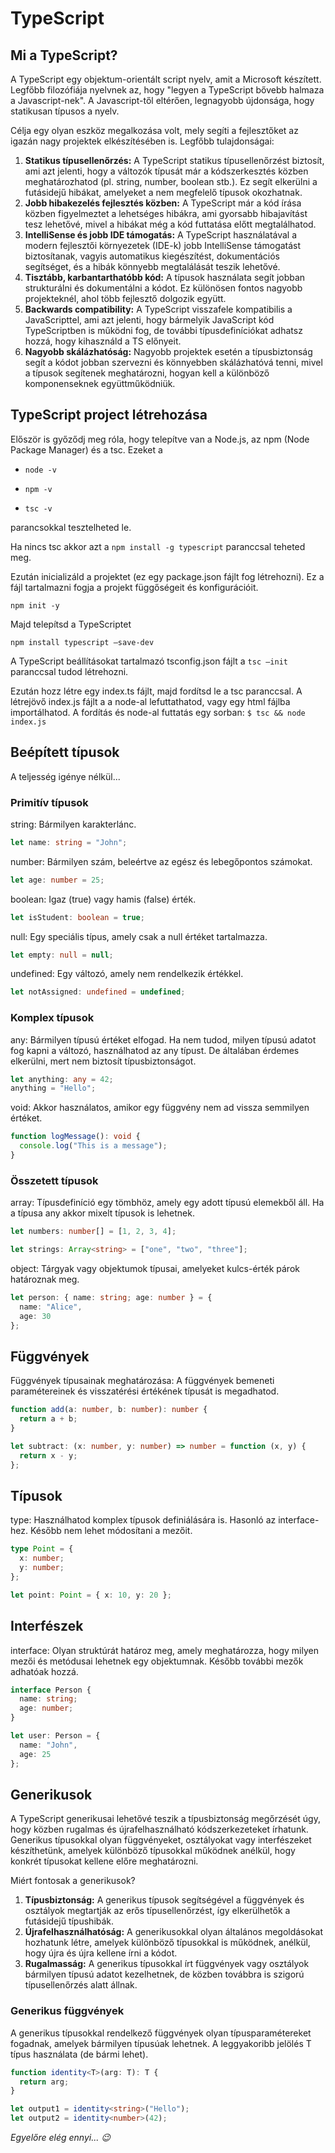 # TypeScript
## Mi a TypeScript?

A TypeScript egy objektum-orientált script nyelv, amit a Microsoft készített. Legfőbb filozófiája nyelvnek az, hogy "legyen a TypeScript bővebb halmaza a Javascript-nek". A Javascript-től eltérően, legnagyobb újdonsága, hogy statikusan típusos a nyelv.

Célja egy olyan eszköz megalkozása volt, mely segíti a fejlesztőket az igazán nagy projektek elkészítésében is. Legfőbb tulajdonságai:

1. **Statikus típusellenőrzés:** A TypeScript statikus típusellenőrzést biztosít, ami azt jelenti, hogy a változók típusát már a kódszerkesztés közben meghatározhatod (pl. string, number, boolean stb.). Ez segít elkerülni a futásidejű hibákat, amelyeket a nem megfelelő típusok okozhatnak.
2. **Jobb hibakezelés fejlesztés közben:** A TypeScript már a kód írása közben figyelmeztet a lehetséges hibákra, ami gyorsabb hibajavítást tesz lehetővé, mivel a hibákat még a kód futtatása előtt megtalálhatod.
3. **IntelliSense és jobb IDE támogatás:** A TypeScript használatával a modern fejlesztői környezetek (IDE-k) jobb IntelliSense támogatást biztosítanak, vagyis automatikus kiegészítést, dokumentációs segítséget, és a hibák könnyebb megtalálását teszik lehetővé.
4. **Tisztább, karbantarthatóbb kód:** A típusok használata segít jobban strukturálni és dokumentálni a kódot. Ez különösen fontos nagyobb projekteknél, ahol több fejlesztő dolgozik együtt.
5. **Backwards compatibility:** A TypeScript visszafele kompatibilis a JavaScripttel, ami azt jelenti, hogy bármelyik JavaScript kód TypeScriptben is működni fog, de további típusdefiníciókat adhatsz hozzá, hogy kihasználd a TS előnyeit.
6. **Nagyobb skálázhatóság:** Nagyobb projektek esetén a típusbiztonság segít a kódot jobban szervezni és könnyebben skálázhatóvá tenni, mivel a típusok segítenek meghatározni, hogyan kell a különböző komponenseknek együttműködniük.

## TypeScript project létrehozása
Először is győződj meg róla, hogy telepítve van a Node.js, az npm (Node Package Manager) és a tsc. Ezeket a 
- `node -v`

- `npm -v`

- `tsc -v`

parancsokkal tesztelheted le.

Ha nincs tsc akkor azt a 
`npm install -g typescript` 
paranccsal teheted meg.

Ezután inicializáld a projektet (ez egy package.json fájlt fog létrehozni). Ez a fájl tartalmazni fogja a projekt függőségeit és konfigurációit.

`npm init -y`

Majd telepítsd a TypeScriptet

`npm install typescript –save-dev`

A TypeScript beállításokat tartalmazó tsconfig.json fájlt a
`tsc –init`
paranccsal tudod létrehozni.

 Ezután hozz létre egy index.ts fájlt, majd fordítsd le a tsc paranccsal. A létrejövő index.js fájlt a a node-al lefuttathatod, vagy egy html fájlba importálhatod. A fordítás és node-al futtatás egy sorban:
`$ tsc && node index.js`

## Beépített típusok
A teljesség igénye nélkül...
### Primitív típusok
string: Bármilyen karakterlánc.

```typescript
let name: string = "John";
```

number: Bármilyen szám, beleértve az egész és lebegőpontos számokat.
```typescript
let age: number = 25;
```
boolean: Igaz (true) vagy hamis (false) érték.
```typescript
let isStudent: boolean = true;
```
null: Egy speciális típus, amely csak a null értéket tartalmazza.
```typescript
let empty: null = null;
```
undefined: Egy változó, amely nem rendelkezik értékkel.
```typescript
let notAssigned: undefined = undefined;
```
### Komplex típusok
any: Bármilyen típusú értéket elfogad. Ha nem tudod, milyen típusú adatot fog kapni a változó, használhatod az any típust. De általában érdemes elkerülni, mert nem biztosít típusbiztonságot.
```typescript
let anything: any = 42;
anything = "Hello";
```
void: Akkor használatos, amikor egy függvény nem ad vissza semmilyen értéket.
```typescript
function logMessage(): void {
  console.log("This is a message");
}
```

### Összetett típusok
array: Típusdefiníció egy tömbhöz, amely egy adott típusú elemekből áll. Ha a típusa any akkor mixelt típusok is lehetnek.
```typescript
let numbers: number[] = [1, 2, 3, 4];
```
```typescript
let strings: Array<string> = ["one", "two", "three"];
```
object: Tárgyak vagy objektumok típusai, amelyeket kulcs-érték párok határoznak meg.
```typescript
let person: { name: string; age: number } = {
  name: "Alice",
  age: 30
};
```
## Függvények
Függvények típusainak meghatározása: A függvények bemeneti paramétereinek és visszatérési értékének típusát is megadhatod.
```typescript
function add(a: number, b: number): number {
  return a + b;
}
```
```typescript
let subtract: (x: number, y: number) => number = function (x, y) {
  return x - y;
};
```
## Típusok
type: Használhatod komplex típusok definiálására is. Hasonló az interface-hez. Később nem lehet módosítani a mezőit.
```typescript
type Point = {
  x: number;
  y: number;
};

let point: Point = { x: 10, y: 20 };
```

## Interfészek
interface: Olyan struktúrát határoz meg, amely meghatározza, hogy milyen mezői és metódusai lehetnek egy objektumnak. Később további mezők adhatóak hozzá.
```typescript
interface Person {
  name: string;
  age: number;
}

let user: Person = {
  name: "John",
  age: 25
};
```

## Generikusok

A TypeScript generikusai lehetővé teszik a típusbiztonság megőrzését úgy, hogy közben rugalmas és újrafelhasználható kódszerkezeteket írhatunk. Generikus típusokkal olyan függvényeket, osztályokat vagy interfészeket készíthetünk, amelyek különböző típusokkal működnek anélkül, hogy konkrét típusokat kellene előre meghatározni.

Miért fontosak a generikusok?

1. **Típusbiztonság:** A generikus típusok segítségével a függvények és osztályok megtartják az erős típusellenőrzést, így elkerülhetők a futásidejű típushibák.
2. **Újrafelhasználhatóság:** A generikusokkal olyan általános megoldásokat hozhatunk létre, amelyek különböző típusokkal is működnek, anélkül, hogy újra és újra kellene írni a kódot.
3. **Rugalmasság:** A generikus típusokkal írt függvények vagy osztályok bármilyen típusú adatot kezelhetnek, de közben továbbra is szigorú típusellenőrzés alatt állnak.

### Generikus függvények
A generikus típusokkal rendelkező függvények olyan típusparamétereket fogadnak, amelyek bármilyen típusúak lehetnek. A leggyakoribb jelölés T típus használata (de bármi lehet).

```typescript
function identity<T>(arg: T): T {
  return arg;
}
```

```typescript
let output1 = identity<string>("Hello");
let output2 = identity<number>(42);
```

*Egyelőre elég ennyi... 😉*